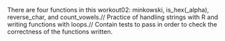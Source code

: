 There are four functions in this workout02: minkowski, is_hex(_alpha), reverse_char, and count_vowels.//
Practice of handling strings with R and writing functions with loops.//
Contain tests to pass in order to check the correctness of the functions written.
